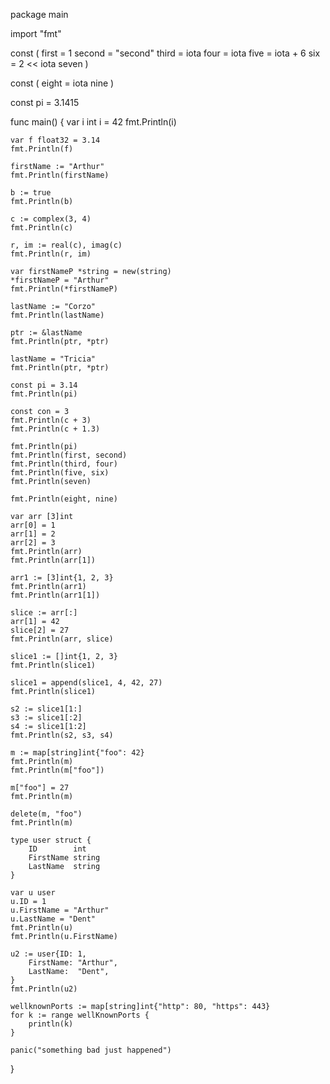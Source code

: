 package main

import "fmt"

const (
	first  = 1
	second = "second"
	third  = iota
	four   = iota
	five   = iota + 6
	six    = 2 << iota
	seven
)

const (
	eight = iota
	nine
)

const pi = 3.1415

func main() {
	var i int
	i = 42
	fmt.Println(i)

	var f float32 = 3.14
	fmt.Println(f)

	firstName := "Arthur"
	fmt.Println(firstName)

	b := true
	fmt.Println(b)

	c := complex(3, 4)
	fmt.Println(c)

	r, im := real(c), imag(c)
	fmt.Println(r, im)

	var firstNameP *string = new(string)
	*firstNameP = "Arthur"
	fmt.Println(*firstNameP)

	lastName := "Corzo"
	fmt.Println(lastName)

	ptr := &lastName
	fmt.Println(ptr, *ptr)

	lastName = "Tricia"
	fmt.Println(ptr, *ptr)

	const pi = 3.14
	fmt.Println(pi)

	const con = 3
	fmt.Println(c + 3)
	fmt.Println(c + 1.3)

	fmt.Println(pi)
	fmt.Println(first, second)
	fmt.Println(third, four)
	fmt.Println(five, six)
	fmt.Println(seven)

	fmt.Println(eight, nine)

	var arr [3]int
	arr[0] = 1
	arr[1] = 2
	arr[2] = 3
	fmt.Println(arr)
	fmt.Println(arr[1])

	arr1 := [3]int{1, 2, 3}
	fmt.Println(arr1)
	fmt.Println(arr1[1])

	slice := arr[:]
	arr[1] = 42
	slice[2] = 27
	fmt.Println(arr, slice)

	slice1 := []int{1, 2, 3}
	fmt.Println(slice1)

	slice1 = append(slice1, 4, 42, 27)
	fmt.Println(slice1)

	s2 := slice1[1:]
	s3 := slice1[:2]
	s4 := slice1[1:2]
	fmt.Println(s2, s3, s4)

	m := map[string]int{"foo": 42}
	fmt.Println(m)
	fmt.Println(m["foo"])

	m["foo"] = 27
	fmt.Println(m)

	delete(m, "foo")
	fmt.Println(m)

	type user struct {
		ID        int
		FirstName string
		LastName  string
	}

	var u user
	u.ID = 1
	u.FirstName = "Arthur"
	u.LastName = "Dent"
	fmt.Println(u)
	fmt.Println(u.FirstName)

	u2 := user{ID: 1,
		FirstName: "Arthur",
		LastName:  "Dent",
	}
	fmt.Println(u2)

	wellknownPorts := map[string]int{"http": 80, "https": 443}
	for k := range wellKnownPorts {
		println(k)
	}

	panic("something bad just happened")

}
